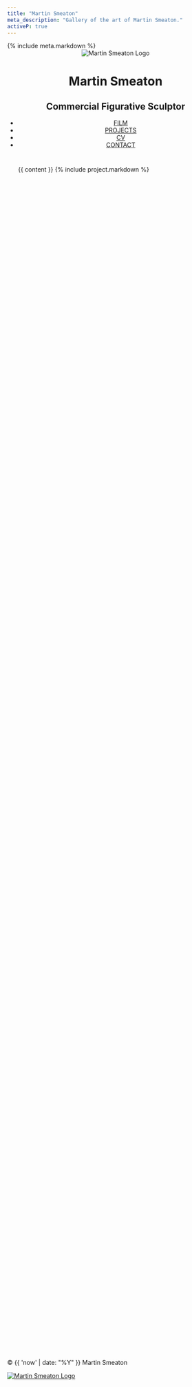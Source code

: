 ```yaml
---
title: "Martin Smeaton"
meta_description: "Gallery of the art of Martin Smeaton."
activeP: true
---
```

<!DOCTYPE html>
<html>
  <head>
    <meta charset="utf-8">
    <title>{{ page.title }}</title>
    {% include meta.markdown %}
    <link href="https://fonts.googleapis.com/css2?family=Libre+Franklin:wght@300;400;700&display=swap" rel="stylesheet">
    <link rel="stylesheet" href="{{ '/assets/css/normalize.css' | relative_url }}">
    <link rel="stylesheet" href="{{ '/assets/css/main.css' | relative_url }}">
    <link rel="stylesheet" href="{{ '/assets/css/responsive.css' | relative_url }}">
    <meta name="viewport" content="width=device-width, initial-scale=1.0">
  </head>
  <body>
    <header style="background:none;border:none;margin-bottom:0px;">
      <a href="{{ '/' | relative_url }}" id="logo_home" style="text-decoration:none;">
        <img src="{{ '/assets/images/logo.png' | relative_url }}" alt="Martin Smeaton Logo"/>
        <div id="name_home">
          <div id="logo_top"><h1>Martin Smeaton</h1></div>
          <h2>Commercial Figurative Sculptor</h2>
        </div>
      </a>
      <div class="clearfix"></div>
      <nav>
        <ul>
          <li><a href="{{ '/film' | relative_url }}" {% if page.activeF %}class="selected"{% endif %}>FILM</a></li>
          <li><a href="{{ '/projects' | relative_url }}" {% if page.activeP %}class="selected"{% endif %}>PROJECTS</a></li>
          <li><a href="{{ '/cv' | relative_url }}" {% if page.activeA %}class="selected"{% endif %}>CV</a></li>
          <li><a href="{{ '/contact' | relative_url }}" {% if page.activeC %}class="selected"{% endif %}>CONTACT</a></li>
        </ul>
      </nav>
    </header>
    <div id="wrapper" style="max-width:100%; min-height:70%; padding:5% 5%;">
      {{ content }}
      {% include project.markdown %}
      <!-- stick footer-->
      <div class="push"></div>
    </div><!--/.wrapper-->
    <footer>
      <p>&copy; {{ 'now' | date: "%Y" }} Martin Smeaton</p>
      <a href="{{ '/contact' | relative_url }}"><img src="{{ '/assets/images/logo.png' | relative_url }}" alt="Martin Smeaton Logo" class="social-icon"></a>
    </footer>
    <!-- Google tag (gtag.js) -->
    <script async src="https://www.googletagmanager.com/gtag/js?id=G-117Y5TR08G"></script>
    <script>
      window.dataLayer = window.dataLayer || [];
      function gtag(){dataLayer.push(arguments);}
      gtag('js', new Date());
      gtag('config', 'G-117Y5TR08G');
    </script>
    <!-- End Google tag -->
  </body>
</html>
